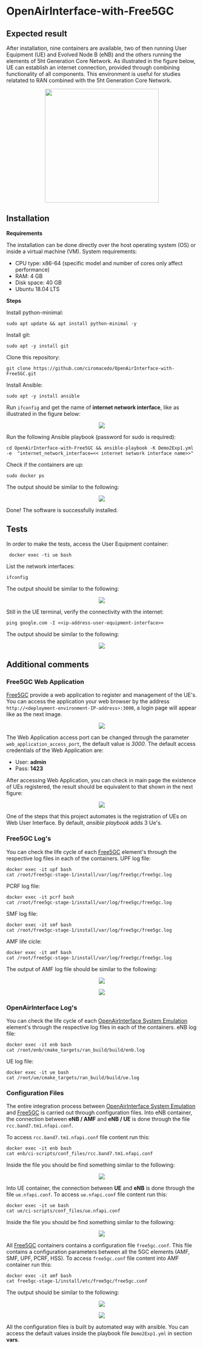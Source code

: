 # OpenAirInterface-with-Free5GC

## Expected result
After installation, nine containers are available, two of then running User Equipment (UE) and Evolved Node B (eNB) and the others running the elements of 5ht Generation Core Network. As illustrated in the figure below, UE can establish an internet connection, provided through combining functionality of all components. This environment is useful for studies relatated to RAN combined with the 5ht Generation Core Network.
<p align="center">
    <img src="images/demo2-exp1.png" height="300"/> 
</p>

## Installation

**Requirements**

The installation can be done directly over the host operating system (OS) or inside a virtual machine (VM). System requirements:
* CPU type: x86-64 (specific model and number of cores only affect performance)
* RAM: 4 GB
* Disk space: 40 GB
* Ubuntu 18.04 LTS

**Steps**

Install python-minimal:
```
sudo apt update && apt install python-minimal -y
```

Install git:
```
sudo apt -y install git
```

Clone this repository:
```
git clone https://github.com/ciromacedo/OpenAirInterface-with-Free5GC.git
```

Install Ansible:
```
sudo apt -y install ansible
```

Run ```ifconfig``` and get the name of **internet network interface**, like as illustrated in the figure below:
<p align="center">
    <img src="images/if_config.PNG"/> 
</p>

Run the following Ansible playbook (password for sudo is required):
```
cd OpenAirInterface-with-Free5GC && ansible-playbook -K Demo2Exp1.yml  -e  "internet_network_interface=<< internet network interface name>>"
```

Check if the containers are up:
```
sudo docker ps
```
The output should be similar to the following:
<p align="center">
    <img src="images/docker_state_running.png"/> 
</p>

Done! The software is successfully installed.

## Tests

In order to make the tests, access the User Equipment container: 
``` 
 docker exec -ti ue bash 
```
 
 List the network interfaces:
```
ifconfig
```

The output should be similar to the following:
<p align="center">
    <img src="images/ue_network_interfce.png"/> 
</p>

Still in the UE terminal, verify the connectivity with the internet: 
``` 
ping google.com -I <<ip-address-user-equipment-interface>> 
```

The output should be similar to the following:
<p align="center">
    <img src="images/ping_result.png"/> 
</p>

## Additional comments
### Free5GC Web Application
[Free5GC](https://www.free5gc.org/) provide a web application to register and management of the UE's. You can access the application your web browser by the address ```http://<deployment-environment-IP-address>:3000```, a login page will appear like as the next image.
<p align="center">
    <img src="images/web_ui_login.png"/> 
</p>

The Web Application access port can be changed through the parameter ```web_application_access_port```, the default value is _3000_. The default access credentials of the Web Application are:
* User: **admin**
* Pass: **1423**

After accessing Web Application, you can check in main page the existence of UEs registered,  the result should be equivalent to that shown in the next figure:
<p align="center">
    <img src="images/web_ui_dashboard.png"/> 
</p>

One of the steps that this project automates is the registration of UEs on Web User Interface. By default, _ansible playbook_ adds 3 Ue's.

### Free5GC Log's
You can check the life cycle of each [Free5GC](https://www.free5gc.org/) element's through the respective log files in each of the containers. 
UPF log file:
```
docker exec -it upf bash
cat /root/free5gc-stage-1/install/var/log/free5gc/free5gc.log
```
PCRF log file:
```
docker exec -it pcrf bash
cat /root/free5gc-stage-1/install/var/log/free5gc/free5gc.log
```
SMF log file:
```
docker exec -it smf bash
cat /root/free5gc-stage-1/install/var/log/free5gc/free5gc.log
```
AMF life cicle:
```
docker exec -it amf bash
cat /root/free5gc-stage-1/install/var/log/free5gc/free5gc.log
```
The output of AMF log file should be similar to the following:
<p align="center">
    <img src="images/amf_life_cicle_log.png"/> 
</p>
<p align="center">
    <img src="images/amf_life_cicle_log_2.png"/> 
</p>

### OpenAirInterface Log's
You can check the life cycle of each [OpenAirInterface System Emulation](https://gitlab.eurecom.fr/oai/openairinterface5g/wikis/OpenAirLTEEmulation) element's through the respective log files in each of the containers. 
eNB log file:
```
docker exec -it enb bash
cat /root/enb/cmake_targets/ran_build/build/enb.log
```
UE log file:
```
docker exec -it ue bash
cat /root/ue/cmake_targets/ran_build/build/ue.log
```

### Configuration Files
The entire integration process between [OpenAirInterface System Emulation](https://gitlab.eurecom.fr/oai/openairinterface5g/wikis/OpenAirLTEEmulation) and [Free5GC](https://www.free5gc.org/) is carried out through configuration files. Into eNB container, the connection between **eNB / AMF** and **eNB / UE** is done through the file ``` rcc.band7.tm1.nfapi.conf ```.

To access ``` rcc.band7.tm1.nfapi.conf ``` file content run this:
```
docker exec -it enb bash
cat enb/ci-scripts/conf_files/rcc.band7.tm1.nfapi.conf
```
Inside the file you should be find something similar to the following:
<p align="center">
    <img src="images/rcc_band7_tm1_nfapi.png"/> 
</p>

Into UE container, the connection between **UE** and **eNB** is done through the file ``` ue.nfapi.conf ```.
To access ``` ue.nfapi.conf ``` file content run this:
```
docker exec -it ue bash
cat ue/ci-scripts/conf_files/ue.nfapi.conf
```
Inside the file you should be find something similar to the following:
<p align="center">
    <img src="images/ue_nfapi.png"/> 
</p>

All [Free5GC](https://www.free5gc.org/) containers contains a configuration file ``` free5gc.conf ```. This file contains a configuration parameters between all the 5GC elements (AMF, SMF, UPF, PCRF, HSS).
To access ``` free5gc.conf ``` file content into AMF container run this:
```
docker exec -it amf bash
cat free5gc-stage-1/install/etc/free5gc/free5gc.conf
```
 The output should be similar to the following:
<p align="center">
    <img src="images/free5gc_conf_1.png"/> 
</p>
<p align="center">
    <img src="images/free5gc_conf_2.png"/> 
</p>

All the configuration files is built by automated way with ansible. You can access the default values inside the playbook file ``` Demo2Exp1.yml ``` in section **vars**.
